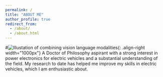 ```yaml
---
permalink: /
title: "ABOUT ME" 
author_profile: true
redirect_from: 
  - /about/
  - /about.html
---
```


#![Illustation of combining vision language modalities](/images/profile.png){: .align-right width="1000px"}
A Doctor of Philosophy aspirant with a strong interest in power electronics for electric vehicles and a substantial
understanding of the field. My research to date has helped me improve my skills in electric vehicles, which I am enthusiastic about.
